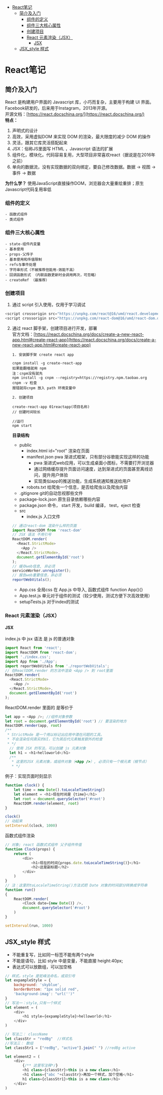 <!-- toc -->
- [React笔记](#react笔记)
  - [简介及入门](#简介及入门)
    - [组件的定义](#组件的定义)
    - [组件三大核心属性](#组件三大核心属性)
    - [创建项目](#创建项目)
    - [React 元素渲染（JSX）](#react-元素渲染jsx)
      - [JSX](#jsx)
  - [JSX_style 样式](#jsx_style-样式)
# React笔记
## 简介及入门
  React 是构建用户界面的 Javascript 库，小巧而复杂，主要用于构建 UI 界面。Facebook研发的，后来用于Instagram，2013年开源。  
  开源文档：[https://react.docschina.org/](https://react.docschina.org/)  
  **特点：**  
  1.	声明式的设计
  2.	高效，采用虚拟DOM 来实现 DOM 的渲染，最大限度的减少 DOM 的操作
  3.	灵活，跟其它库灵活搭配起来
  4.	JSX：俗称JS里面写 HTML ，Javascript 语法的扩展
  5.	组件化，模块化。代码容易复用，大型项目非常喜欢react（据说是在2016年之前）
  6.	单向的数据流，没有实现数据的双向绑定，要自己修改数据。数据 -> 视图 -> 事件 -> 数据  

  **为什么学？** 使用JavaScript直接操作DOM，浏览器会大量重绘重排；原生Javascript代码复用率低

### 组件的定义
	- 函数式组件
	- 类式组件
### 组件三大核心属性
	- state-组件内变量
  	- 基本使用
	- props-父传子
  	- 基本使用和传值限制
	- refs与事件处理
  	- 字符串形式（不被推荐但能用-效能不高）
  	- 回调函数形式 （内联函数更新时会调用两次，可忽略）
  	- createRef （最推荐）
### 创建项目
 1.	通过 script 引入使用，仅用于学习调试
   
   ```javascript
   <script crossorigin src="https://unpkg.com/react@16/umd/react.development.js"></script>
   <script crossorigin src="https://unpkg.com/react-dom@16/umd/react-dom.development.js"></script>
   ```
 2.	通过 react 脚手架，创建项目进行开发，部署  
 官方文档：[https://react.docschina.org/docs/create-a-new-react-app.html#create-react-app](https://react.docschina.org/docs/create-a-new-react-app.html#create-react-app)
   
	```javascrpt
	1. 安装脚手架 create react app
	
	cnpm install -g create-react-app
	如果能翻墙就用 npm
	注：cnpm没有就先
	npm install -g cnpm --registry=https://registry.npm.taobao.org
	cnpm -v 检查
	报错就将cnpm 放入 path 环境变量中
	
	2. 创建项目
	
	create-react-app 01reactapp(项目名称)
	// 创建时间较长
	
	//运行
	npm start
	```

	**目录结构**
	- public  
		- index.html id="root"  渲染在页面
		- manifest.json pwa 渐进式框架，只有部分谷歌能实现这样的功能
		  - pwa 渐进式web应用，可以生成桌面小图标，不需要打开浏览器
		  - 通过网络缓存提升页面访问速度，达到渐进式的页面甚至离线访问，提升用户体验
		  - 实现类似app的推送功能，生成系统通知推送给用户
		- robots.txt 给爬虫一个信息，是否给爬虫以及爬虫内容
	- .gitignore  git的自动忽视那些文件
	- package-lock.json 原生目录依赖哪些内容
	- package.json 命令， start 开发，build 编译， test，eject 检查
	- src 
	  - index.js 入口文件 
	```javascript
	// 通过react-dom 渲染什么样的页面
	import ReactDOM from 'react-dom'
	// JSX 语法 不用引号
	ReactDOM.render(
	  <React.StrictMode>
	    <App />
	  </React.StrictMode>,
	  document.getElementById('root')
	);
	// 缓存web信息, 非必须  
	serviceWorker.unregister();
	// 报告web重要信息，非必须  
	reportWebVitals();
	```
	
	  - App.css 全局css 在 App.js 中导入, 函数式组件 function App(){}
	  - App.test.js 单元对于组件的测试（较少使用，测试方便下次高效使用）
	  - setupTests.js 对于index的测试  

### React 元素渲染（JSX）
  #### JSX
  index.js 中 jsx 语法 
  <App /> 是 js 的普通对象
  
  ```javascript
  import React from 'react';
  import ReactDOM from 'react-dom';
  import './index.css';
  import App from './App';
  import reportWebVitals from './reportWebVitals';
  // 在ReactDOM.render 的方法中渲染 <App /> 到 root里面
  ReactDOM.render(
    <React.StrictMode>
      <App />
    </React.StrictMode>,
    document.getElementById('root')
  );
  ```
  ReactDOM.render 里面的 是等价于
  ```javascript
  let app = <App />; //组件对象参数
  let root = document.getElementById('root') // 要渲染的地方
  ReactDOM.render(app, root)
  /**
   * StrictMode 是一个用以标记出应用中潜在问题的工具。
   * 不会渲染任何真实的UI，它为其后代元素触发额外的检查
   * */
	// 使用 JSX 的写法，可以创建 js 元素对象
	let h1 = <h1>helloworld</h1>
	/**
	 * 这里的JSX 元素对象，或组件对象（<App />）, 必须只有一个根元素（根节点）
	 * */
  ```
  
  例子：实现页面时刻显示
  ```javascript
  function clock() {
	  let time = new Date().toLocaleTimeString()
	  let element = <h1>现在时间是 {time}</h1>
	  let root = document.querySelector('#root')
	  ReactDOM.render(element, root)
  }
  
  clock()
  // 动起来
  setInterval(clock, 1000)
  ```


函数式组件渲染
```javascript
// 对象; react 函数式式组件 父子组件传值
function Clock(props) {
	return (
		<div>
			<h1>现在的时间{props.date.toLocaleTimeString()}</h1>
			<h2>这是副标题</h2>
		</div>
	)
}
// 注：这里的toLocaleTimeString()方法式把 Date 对象的时间部分转换成字符串
function run()
{
	ReactDOM.render(
		<Clock date={new Date()} />,
		document.querySelector('#root')
	)
}

setInterval(run, 1000)
```

## JSX_style 样式
- 不能重复写，比如同一标签不能有两个style
- 不能是语句，比如 style 中是变量，不能直接 height:40px;
- 表达式可以放数组，可以加空格

```javascript
// 样式，style 是驼峰法命名，或双引号
let expampleStyle = {
	background: 'skyblue',
	borderBottom: "1px solid red",
	'background-imag': "url('')"
}
// 写法一：style,只有一个样式
let element = (
	<div>
		<h1 style={expampleStyle}>helloworld</h1>
	</div>
)

// 写法二： className
let classStr = "redBg"  //样式名
//写法三： 数组
let classStr1 = ["redBg", "active"].join(" ") //redBg active

let element2 = (
	<div>
		{/** 这里写注释*/}
		<h1 class={classStr}>this is a new class</h1>
		<h1 class={"abc "+classStr}>再加一个样式，加个空格</h1>
		h1 class={classStr1}>this is a new class</h1>
	</div>
)

```

